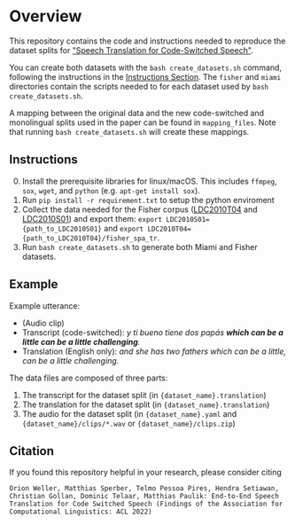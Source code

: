 # Overview
This repository contains the code and instructions needed to reproduce the dataset splits for ["Speech Translation for Code-Switched Speech"](LINK_TODO).

You can create both datasets with the `bash create_datasets.sh` command, following the instructions in the [Instructions Section](#Instructions). The `fisher` and `miami` directories contain the scripts needed to for each dataset used by `bash create_datasets.sh`. 

A mapping between the original data and the new code-switched and monolingual splits used in the paper can be found in `mapping_files`. Note that running `bash create_datasets.sh` will create these mappings.

## Instructions
0. Install the prerequisite libraries for linux/macOS.  This includes `ffmpeg`, `sox`, `wget`, and `python` (e.g. `apt-get install sox`).
1. Run `pip install -r requirement.txt` to setup the python enviroment
2. Collect the data needed for the Fisher corpus ([LDC2010T04](https://catalog.ldc.upenn.edu/LDC2010T04) and [LDC2010S01](https://catalog.ldc.upenn.edu/LDC2010S01)) and export them: `export LDC2010S01={path_to_LDC2010S01}` and `export LDC2010T04={path_to_LDC2010T04}/fisher_spa_tr`.
3. Run `bash create_datasets.sh` to generate both Miami and Fisher datasets. 


## Example

Example utterance:
- (Audio clip)
- Transcript (code-switched): *y ti bueno tiene dos papás **which can be a little can be a little challenging**.*
- Translation (English only): *and she has two fathers which can be a little, can be a little challenging.*

The data files are composed of three parts:
1. The transcript for the dataset split (in `{dataset_name}.translation`)
2. The translation for the dataset split (in `{dataset_name}.translation`)
3. The audio for the dataset split (in `{dataset_name}.yaml` and `{dataset_name}/clips/*.wav` or `{dataset_name}/clips.zip`)

## Citation
If you found this repository helpful in your research, please consider citing
```
Orion Weller, Matthias Sperber, Telmo Pessoa Pires, Hendra Setiawan, Christian Gollan, Dominic Telaar, Matthias Paulik: End-to-End Speech Translation for Code Switched Speech (Findings of the Association for Computational Linguistics: ACL 2022)
```

